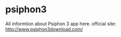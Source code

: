 # psiphon3
All informtion about Psiphon 3 app here.
official site: http://www.psiphon3download.com/
